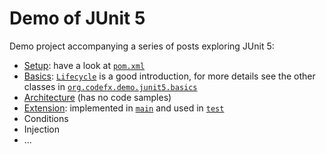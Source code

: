 # Demo of JUnit 5

Demo project accompanying a series of posts exploring JUnit 5:

* [Setup](http://blog.codefx.org/libraries/junit-5-setup/):
have a look at [`pom.xml`](https://github.com/CodeFX-org/demo-junit-5/blob/master/pom.xml)
* [Basics](http://blog.codefx.org/libraries/junit-5-basics/):
[`Lifecycle`](https://github.com/CodeFX-org/demo-junit-5/blob/master/src/test/java/org/codefx/demo/junit5/basics/Lifecycle.java)
is a good introduction, for more details see the other classes in
[`org.codefx.demo.junit5.basics`](https://github.com/CodeFX-org/demo-junit-5/blob/master/src/test/java/org/codefx/demo/junit5/basics)
* [Architecture](http://blog.codefx.org/design/architecture/junit-5-architecture/) (has no code samples)
* [Extension](http://blog.codefx.org/design/architecture/junit-5-extension-model/): implemented in [`main`](https://github.com/CodeFX-org/demo-junit-5/tree/master/src/main/java/org/codefx/demo/junit5) and used in [`test`](https://github.com/CodeFX-org/demo-junit-5/tree/master/src/test/java/org/codefx/demo/junit5/extensions)
* Conditions
* Injection
* ...

